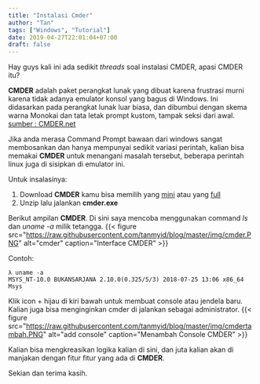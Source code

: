 ```yaml
---
title: "Instalasi Cmder"
author: "Tan"
tags: ["Windows", "Tutorial"]
date: 2019-04-27T22:01:04+07:00
draft: false
---
```


Hay guys kali ini ada sedikit *threads* soal instalasi CMDER, apasi CMDER itu?

**CMDER** adalah paket perangkat lunak yang dibuat karena frustrasi murni karena tidak adanya emulator konsol yang bagus di Windows. Ini didasarkan pada perangkat lunak luar biasa, dan dibumbui dengan skema warna Monokai dan tata letak prompt kustom, tampak seksi dari awal. [sumber : CMDER.net](https://cmder.net/)

Jika anda merasa Command Prompt bawaan dari windows sangat membosankan dan hanya mempunyai sedikit variasi perintah, kalian bisa memakai **CMDER** untuk menangani masalah tersebut, beberapa perintah linux juga di sisipkan di emulator ini.

Untuk insalasinya:

1. Download **CMDER** kamu bisa memilih yang [mini](https://github.com/cmderdev/cmder/releases/download/v1.3.11/cmder_mini.zip) atau yang [full](https://github.com/cmderdev/cmder/releases/download/v1.3.11/cmder.zip)
2. Unzip lalu jalankan **cmder.exe**

Berikut ampilan **CMDER**. Di sini saya mencoba menggunakan command *ls* dan *uname -a* milik tetangga.
{{< figure src="https://raw.githubusercontent.com/tanmyid/blog/master/img/cmder.PNG" alt="cmder" caption="Interface CMDER" >}}

Contoh:

```
λ uname -a
MSYS_NT-10.0 BUKANSARJANA 2.10.0(0.325/5/3) 2018-07-25 13:06 x86_64 Msys
```


Klik icon + hijau di kiri bawah untuk membuat console atau jendela baru. Kalian juga bisa menginginkan cmder di jalankan sebagai administrator.
{{< figure src="https://raw.githubusercontent.com/tanmyid/blog/master/img/cmdertambah.PNG" alt="add console" caption="Menambah Console CMDER" >}}

Kalian bisa mengkreasikan logika kalian di sini, dan juta kalian akan di manjakan dengan fitur fitur yang ada di **CMDER**.

Sekian dan terima kasih.